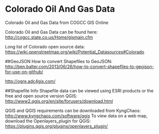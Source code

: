 # Colorado Oil And Gas Data
Colorado Oil and Gas Data from COGCC GIS Online

Colorado Oil and Gas Data can be found here:  http://cogcc.state.co.us/Home/gismain.cfm

Long list of Colorado open source data: https://wiki.openstreetmap.org/wiki/Potential_Datasources#Colorado

##GeoJSON
How to convert Shapefiles to GeoJSON: 
http://ben.balter.com/2013/06/26/how-to-convert-shapefiles-to-geojson-for-use-on-github/

http://ogre.adc4gis.com/


##Shapefile Info
Shapefile data can be viewed using ESRI products or the free and open source version QGIS: http://www2.qgis.org/en/site/forusers/download.html

QGIS and QGIS requirements can be downloaded from KyngChaos: http://www.kyngchaos.com/software/qgis
To view data on a web map, download the Openlayers_plugin for QGIS:
https://plugins.qgis.org/plugins/openlayers_plugin/
